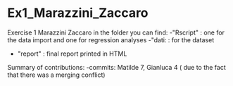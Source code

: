 # Ex1_Marazzini_Zaccaro
Exercise 1 Marazzini Zaccaro
in the folder you can find: 
-"Rscript" : one for the data import and one for regression analyses
-"dati: : for the dataset
- "report" : final report printed in HTML

Summary of contributions: 
-commits: Matilde 7, Gianluca 4 ( due to the fact that there was a merging conflict)
